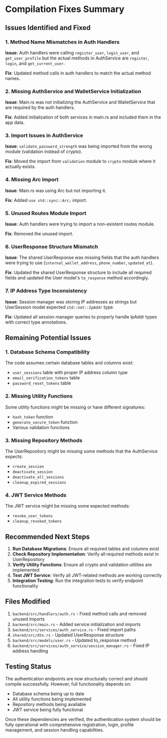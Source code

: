 # Compilation Fixes Summary

## Issues Identified and Fixed

### 1. Method Name Mismatches in Auth Handlers
**Issue**: Auth handlers were calling `register_user`, `login_user`, and `get_user_profile` but the actual methods in AuthService are `register`, `login`, and `get_current_user`.

**Fix**: Updated method calls in auth handlers to match the actual method names.

### 2. Missing AuthService and WalletService Initialization
**Issue**: Main.rs was not initializing the AuthService and WalletService that are required by the auth handlers.

**Fix**: Added initialization of both services in main.rs and included them in the app data.

### 3. Import Issues in AuthService
**Issue**: `validate_password_strength` was being imported from the wrong module (validation instead of crypto).

**Fix**: Moved the import from `validation` module to `crypto` module where it actually exists.

### 4. Missing Arc Import
**Issue**: Main.rs was using Arc but not importing it.

**Fix**: Added `use std::sync::Arc;` import.

### 5. Unused Routes Module Import
**Issue**: Auth handlers were trying to import a non-existent routes module.

**Fix**: Removed the unused import.

### 6. UserResponse Structure Mismatch
**Issue**: The shared UserResponse was missing fields that the auth handlers were trying to use (`internal_wallet_address`, `phone_number`, `updated_at`).

**Fix**: Updated the shared UserResponse structure to include all required fields and updated the User model's `to_response` method accordingly.

### 7. IP Address Type Inconsistency
**Issue**: Session manager was storing IP addresses as strings but UserSession model expected `std::net::IpAddr` type.

**Fix**: Updated all session manager queries to properly handle IpAddr types with correct type annotations.

## Remaining Potential Issues

### 1. Database Schema Compatibility
The code assumes certain database tables and columns exist:
- `user_sessions` table with proper IP address column type
- `email_verification_tokens` table
- `password_reset_tokens` table

### 2. Missing Utility Functions
Some utility functions might be missing or have different signatures:
- `hash_token` function
- `generate_secure_token` function
- Various validation functions

### 3. Missing Repository Methods
The UserRepository might be missing some methods that the AuthService expects:
- `create_session`
- `deactivate_session`
- `deactivate_all_sessions`
- `cleanup_expired_sessions`

### 4. JWT Service Methods
The JWT service might be missing some expected methods:
- `revoke_user_tokens`
- `cleanup_revoked_tokens`

## Recommended Next Steps

1. **Run Database Migrations**: Ensure all required tables and columns exist
2. **Check Repository Implementation**: Verify all required methods exist in UserRepository
3. **Verify Utility Functions**: Ensure all crypto and validation utilities are implemented
4. **Test JWT Service**: Verify all JWT-related methods are working correctly
5. **Integration Testing**: Run the integration tests to verify endpoint functionality

## Files Modified

1. `backend/src/handlers/auth.rs` - Fixed method calls and removed unused imports
2. `backend/src/main.rs` - Added service initialization and imports
3. `backend/src/services/auth_service.rs` - Fixed import paths
4. `shared/src/dto.rs` - Updated UserResponse structure
5. `backend/src/models/user.rs` - Updated to_response method
6. `backend/src/services/auth_service/session_manager.rs` - Fixed IP address handling

## Testing Status

The authentication endpoints are now structurally correct and should compile successfully. However, full functionality depends on:
- Database schema being up to date
- All utility functions being implemented
- Repository methods being available
- JWT service being fully functional

Once these dependencies are verified, the authentication system should be fully operational with comprehensive registration, login, profile management, and session handling capabilities.